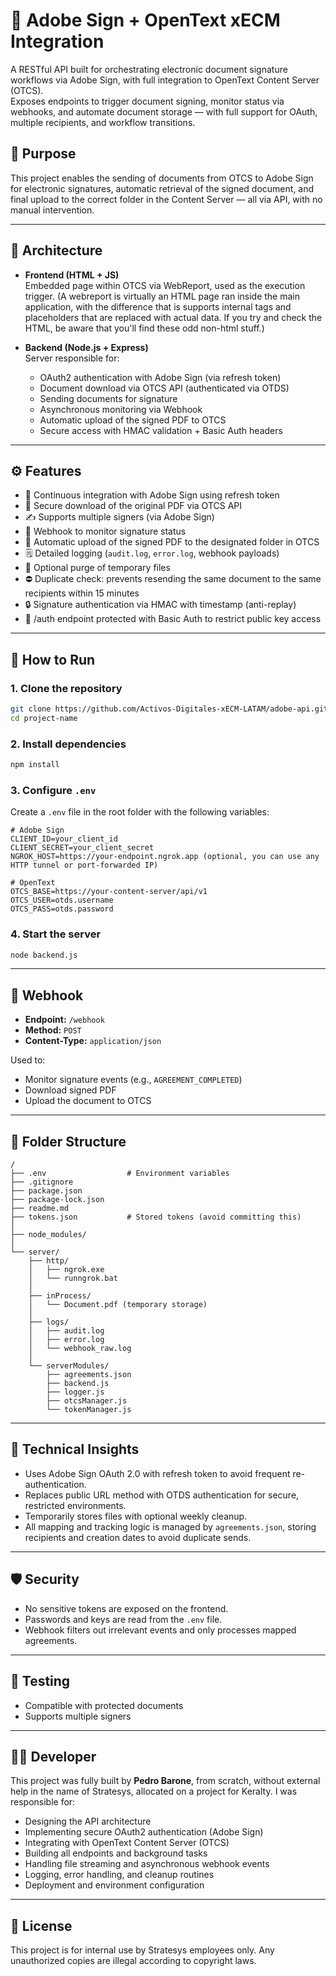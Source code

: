 # 🔐 Adobe Sign + OpenText xECM Integration
A RESTful API built for orchestrating electronic document signature workflows via Adobe Sign, with full integration to OpenText Content Server (OTCS).  
Exposes endpoints to trigger document signing, monitor status via webhooks, and automate document storage — with full support for OAuth, multiple recipients, and workflow transitions.

## 📌 Purpose

This project enables the sending of documents from OTCS to Adobe Sign for electronic signatures, automatic retrieval of the signed document, and final upload to the correct folder in the Content Server — all via API, with no manual intervention.

---

## 🧱 Architecture

- **Frontend (HTML + JS)**  
  Embedded page within OTCS via WebReport, used as the execution trigger. (A webreport is virtually an HTML page ran inside the main application, with the difference that is supports internal tags and placeholders that are replaced with actual data. If you try and check the HTML, be aware that you'll find these odd non-html stuff.)

- **Backend (Node.js + Express)**  
  Server responsible for:
  - OAuth2 authentication with Adobe Sign (via refresh token)
  - Document download via OTCS API (authenticated via OTDS)
  - Sending documents for signature
  - Asynchronous monitoring via Webhook
  - Automatic upload of the signed PDF to OTCS
  - Secure access with HMAC validation + Basic Auth headers
---

## ⚙️ Features

- 🔁 Continuous integration with Adobe Sign using refresh token
- 📅 Secure download of the original PDF via OTCS API
- ✍️ Supports multiple signers (via Adobe Sign)
- 📡 Webhook to monitor signature status
- 📄 Automatic upload of the signed PDF to the designated folder in OTCS
- 🗒️ Detailed logging (`audit.log`, `error.log`, webhook payloads)
- 🧼 Optional purge of temporary files
- ⛔ Duplicate check: prevents resending the same document to the same recipients within 15 minutes
- 🔒 Signature authentication via HMAC with timestamp (anti-replay)
- 🔐 /auth endpoint protected with Basic Auth to restrict public key access
---

## 🚀 How to Run

### 1. Clone the repository

```bash
git clone https://github.com/Activos-Digitales-xECM-LATAM/adobe-api.git
cd project-name
```

### 2. Install dependencies

```bash
npm install
```

### 3. Configure `.env`

Create a `.env` file in the root folder with the following variables:

```env
# Adobe Sign
CLIENT_ID=your_client_id
CLIENT_SECRET=your_client_secret
NGROK_HOST=https://your-endpoint.ngrok.app (optional, you can use any HTTP tunnel or port-forwarded IP)

# OpenText
OTCS_BASE=https://your-content-server/api/v1
OTCS_USER=otds.username
OTCS_PASS=otds.password
```

### 4. Start the server

```bash
node backend.js
```

---

## 🔀 Webhook

- **Endpoint:** `/webhook`
- **Method:** `POST`
- **Content-Type:** `application/json`

Used to:

- Monitor signature events (e.g., `AGREEMENT_COMPLETED`)
- Download signed PDF
- Upload the document to OTCS

---

## 📁 Folder Structure

```
/
├── .env                  # Environment variables
├── .gitignore
├── package.json
├── package-lock.json
├── readme.md
├── tokens.json           # Stored tokens (avoid committing this)
│
├── node_modules/
│
└── server/
    ├── http/
    │   ├── ngrok.exe
    │   └── runngrok.bat
    │
    ├── inProcess/
    │   └── Document.pdf (temporary storage)
    │
    ├── logs/
    │   ├── audit.log
    │   ├── error.log
    │   └── webhook_raw.log
    │
    └── serverModules/
        ├── agreements.json
        ├── backend.js
        ├── logger.js
        ├── otcsManager.js
        └── tokenManager.js
```

---

## 🧠 Technical Insights

- Uses Adobe Sign OAuth 2.0 with refresh token to avoid frequent re-authentication.
- Replaces public URL method with OTDS authentication for secure, restricted environments.
- Temporarily stores files with optional weekly cleanup.
- All mapping and tracking logic is managed by `agreements.json`, storing recipients and creation dates to avoid duplicate sends.

---

## 🛡️ Security

- No sensitive tokens are exposed on the frontend.
- Passwords and keys are read from the `.env` file.
- Webhook filters out irrelevant events and only processes mapped agreements.

---

## 🧊 Testing

- Compatible with protected documents
- Supports multiple signers

---

## 🧙‍♂️ Developer

This project was fully built by **Pedro Barone**, from scratch, without external help in the name of Stratesys, allocated on a project for Keralty. 
I was responsible for:

- Designing the API architecture
- Implementing secure OAuth2 authentication (Adobe Sign)
- Integrating with OpenText Content Server (OTCS)
- Building all endpoints and background tasks
- Handling file streaming and asynchronous webhook events
- Logging, error handling, and cleanup routines
- Deployment and environment configuration
---

## 📄 License

This project is for internal use by Stratesys employees only. Any unauthorized copies are illegal according to copyright laws. 
